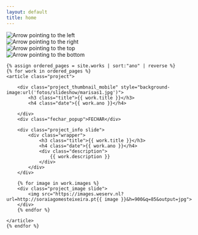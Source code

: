 ```yaml
---
layout: default
title: home
---
```


<div id="main_slider_navigation">
	<div id="arrow_left" class="arrow" onclick="prevSlideHorizontal()">
		<img src="{{ "/assets/arrow_left.svg" | relative_url }}" alt="Arrow pointing to the left">
	</div>
	<div id="arrow_right" class="arrow" onclick="nextSlideHorizontal()">
		<img src="{{ "/assets/arrow_right.svg" | relative_url }}" alt="Arrow pointing to the right">
	</div>
	<div id="arrow_top" class="arrow">
		<img src="{{ "/assets/arrow_top.svg" | relative_url }}" alt="Arrow pointing to the top">
	</div>
	<div id="arrow_bottom" class="arrow">
		<img src="{{ "/assets/arrow_bottom.svg" | relative_url }}" alt="Arrow pointing to the bottom">
	</div>
</div>



<main id="main_wrapper">


	{% assign ordered_pages = site.works | sort:"ano" | reverse %}
	{% for work in ordered_pages %}
	<article class="project">

		<div class="project_thumbnail_mobile" style="background-image:url('fotos/slideshow/marisas1.jpg')">
			<h3 class="title">{{ work.title }}</h3>
			<h4 class="date">{{ work.ano }}</h4>

		</div>
		<div class="fechar_popup">FECHAR</div>

		<div class="project_info slide">
			<div class="wrapper">
				<h3 class="title">{{ work.title }}</h3>
				<h4 class="date">{{ work.ano }}</h4>
				<div class="description">
					{{ work.description }}
				</div>
			</div>
		</div>

		{% for image in work.images %}
		<div class="project_image slide">
			<img src="https://images.weserv.nl?url=http://soraiagomesteixeira.pt{{ image }}&h=900&q=85&output=jpg">
		</div>
		{% endfor %}

	</article>
	{% endfor %}


</main>


<script type="text/javascript" src="https://cdn.jsdelivr.net/npm/slick-carousel@1.8.1/slick/slick.min.js"></script>